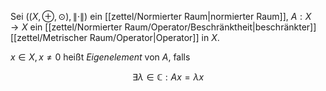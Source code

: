 Sei $((X, \oplus, \odot), \| \cdot \|)$ ein [[zettel/Normierter Raum|normierter Raum]], $A : X \to X$ ein [[zettel/Normierter Raum/Operator/Beschränktheit|beschränkter]] [[zettel/Metrischer Raum/Operator|Operator]] in $X$.

$x \in X, x \ne 0$ heißt *Eigenelement* von $A$, falls

$$
	\exists \lambda \in \mathbb{C} : Ax = \lambda x
$$